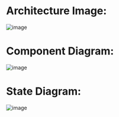 # Architecture Image:
![image](https://user-images.githubusercontent.com/94520435/142771936-e56fbbba-55b1-45f5-a10f-b0a3f27015cf.png)

# Component Diagram:
![image](https://user-images.githubusercontent.com/94520435/142771954-8650c73e-30ae-49cc-a903-64e15d34f589.png)

# State Diagram:
![image](https://user-images.githubusercontent.com/94520435/142771963-605d535c-d9b7-4907-8f85-a89c99bc043b.png)
